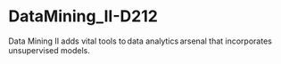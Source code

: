 # DataMining_II-D212
Data Mining II adds vital tools to data analytics arsenal that incorporates unsupervised models.
